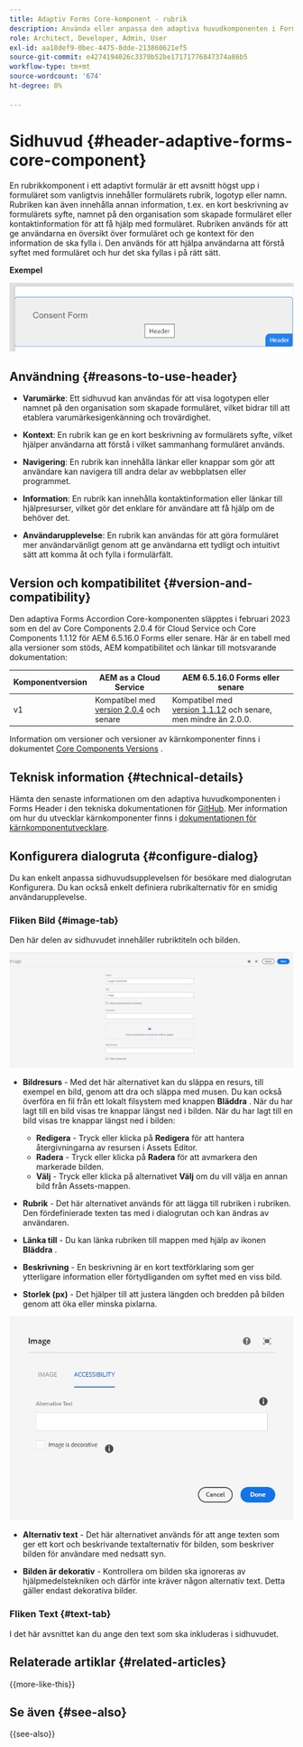 ```yaml
---
title: Adaptiv Forms Core-komponent - rubrik
description: Använda eller anpassa den adaptiva huvudkomponenten i Forms Header.
role: Architect, Developer, Admin, User
exl-id: aa18def9-0bec-4475-8dde-213860621ef5
source-git-commit: e4274194026c3370b52be17171776847374a86b5
workflow-type: tm+mt
source-wordcount: '674'
ht-degree: 0%

---
```


# Sidhuvud {#header-adaptive-forms-core-component}

En rubrikkomponent i ett adaptivt formulär är ett avsnitt högst upp i formuläret som vanligtvis innehåller formulärets rubrik, logotyp eller namn. Rubriken kan även innehålla annan information, t.ex. en kort beskrivning av formulärets syfte, namnet på den organisation som skapade formuläret eller kontaktinformation för att få hjälp med formuläret. Rubriken används för att ge användarna en översikt över formuläret och ge kontext för den information de ska fylla i. Den används för att hjälpa användarna att förstå syftet med formuläret och hur det ska fyllas i på rätt sätt.

**Exempel**

![exempel](/help/adaptive-forms/assets/header.png)

## Användning {#reasons-to-use-header}

- **Varumärke**: Ett sidhuvud kan användas för att visa logotypen eller namnet på den organisation som skapade formuläret, vilket bidrar till att etablera varumärkesigenkänning och trovärdighet.

- **Kontext**: En rubrik kan ge en kort beskrivning av formulärets syfte, vilket hjälper användarna att förstå i vilket sammanhang formuläret används.

- **Navigering**: En rubrik kan innehålla länkar eller knappar som gör att användare kan navigera till andra delar av webbplatsen eller programmet.

- **Information**: En rubrik kan innehålla kontaktinformation eller länkar till hjälpresurser, vilket gör det enklare för användare att få hjälp om de behöver det.

- **Användarupplevelse**: En rubrik kan användas för att göra formuläret mer användarvänligt genom att ge användarna ett tydligt och intuitivt sätt att komma åt och fylla i formulärfält.

## Version och kompatibilitet {#version-and-compatibility}

Den adaptiva Forms Accordion Core-komponenten släpptes i februari 2023 som en del av Core Components 2.0.4 för Cloud Service och Core Components 1.1.12 för AEM 6.5.16.0 Forms eller senare. Här är en tabell med alla versioner som stöds, AEM kompatibilitet och länkar till motsvarande dokumentation:

| Komponentversion | AEM as a Cloud Service | AEM 6.5.16.0 Forms eller senare |
|---|---|---|
| v1 | Kompatibel med <br>[version 2.0.4](/help/adaptive-forms/version.md) och senare | Kompatibel med <br>[version 1.1.12](/help/adaptive-forms/version.md) och senare, men mindre än 2.0.0. |

Information om versioner och versioner av kärnkomponenter finns i dokumentet [Core Components Versions](/help/adaptive-forms/version.md) .


<!-- ## Sample Component Output {#sample-component-output}

To experience the Accordion Component as well as see examples of its configuration options as well as HTML and JSON output, visit the [Component Library](https://adobe.com/go/aem_cmp_library_accordion). -->

## Teknisk information {#technical-details}

Hämta den senaste informationen om den adaptiva huvudkomponenten i Forms Header i den tekniska dokumentationen för [GitHub](https://github.com/adobe/aem-core-forms-components/tree/master/ui.af.apps/src/main/content/jcr_root/apps/core/fd/components/form/pageheader/v1/pageheader). Mer information om hur du utvecklar kärnkomponenter finns i [dokumentationen för kärnkomponentutvecklare](/help/developing/overview.md).

## Konfigurera dialogruta {#configure-dialog}

Du kan enkelt anpassa sidhuvudsupplevelsen för besökare med dialogrutan Konfigurera. Du kan också enkelt definiera rubrikalternativ för en smidig användarupplevelse.

### Fliken Bild {#image-tab}

Den här delen av sidhuvudet innehåller rubriktiteln och bilden.

![Imagetab](/help/adaptive-forms/assets/header_image.png)

- **Bildresurs** - Med det här alternativet kan du släppa en resurs, till exempel en bild, genom att dra och släppa med musen. Du kan också överföra en fil från ett lokalt filsystem med knappen **Bläddra** . När du har lagt till en bild visas tre knappar längst ned i bilden. När du har lagt till en bild visas tre knappar längst ned i bilden:
   - **Redigera** - Tryck eller klicka på **Redigera** för att hantera återgivningarna av resursen i Assets Editor.
   - **Radera** - Tryck eller klicka på **Radera** för att avmarkera den markerade bilden.
   - **Välj** - Tryck eller klicka på alternativet **Välj** om du vill välja en annan bild från Assets-mappen.

- **Rubrik** - Det här alternativet används för att lägga till rubriken i rubriken. Den fördefinierade texten tas med i dialogrutan och kan ändras av användaren.
- **Länka till** - Du kan länka rubriken till mappen med hjälp av ikonen **Bläddra** .
- **Beskrivning** - En beskrivning är en kort textförklaring som ger ytterligare information eller förtydliganden om syftet med en viss bild.
- **Storlek (px)** - Det hjälper till att justera längden och bredden på bilden genom att öka eller minska pixlarna.

![hjälpmedelsflik](/help/adaptive-forms/assets/header_accessibility.png)

- **Alternativ text** - Det här alternativet används för att ange texten som ger ett kort och beskrivande textalternativ för bilden, som beskriver bilden för användare med nedsatt syn.

- **Bilden är dekorativ** - Kontrollera om bilden ska ignoreras av hjälpmedelstekniken och därför inte kräver någon alternativ text. Detta gäller endast dekorativa bilder.

### Fliken Text {#text-tab}

I det här avsnittet kan du ange den text som ska inkluderas i sidhuvudet.

<!--

## Related article {#related-article}

* [Create a standalone Adaptive Form](https://experienceleague.adobe.com/docs/experience-manager-cloud-service/content/forms/adaptive-forms-authoring/authoring-adaptive-forms-core-components/create-an-adaptive-form-on-forms-cs/creating-adaptive-form-core-components.html)

-->

## Relaterade artiklar {#related-articles}

{{more-like-this}}

## Se även {#see-also}

{{see-also}}
